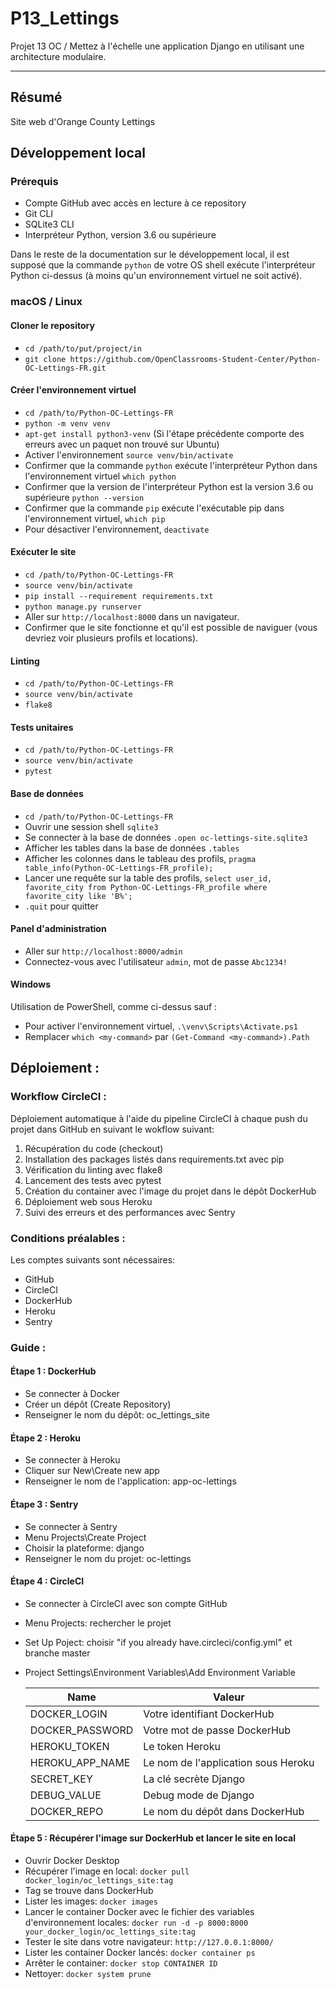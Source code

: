 # P13_Lettings
Projet 13 OC / Mettez à l'échelle une application Django en utilisant une architecture modulaire. </br>
____
## Résumé

Site web d'Orange County Lettings

## Développement local

### Prérequis

- Compte GitHub avec accès en lecture à ce repository
- Git CLI
- SQLite3 CLI
- Interpréteur Python, version 3.6 ou supérieure

Dans le reste de la documentation sur le développement local, il est supposé que la commande `python` de votre OS shell exécute l'interpréteur Python ci-dessus (à moins qu'un environnement virtuel ne soit activé).

### macOS / Linux

#### Cloner le repository

- `cd /path/to/put/project/in`
- `git clone https://github.com/OpenClassrooms-Student-Center/Python-OC-Lettings-FR.git`

#### Créer l'environnement virtuel

- `cd /path/to/Python-OC-Lettings-FR`
- `python -m venv venv`
- `apt-get install python3-venv` (Si l'étape précédente comporte des erreurs avec un paquet non trouvé sur Ubuntu)
- Activer l'environnement `source venv/bin/activate`
- Confirmer que la commande `python` exécute l'interpréteur Python dans l'environnement virtuel
`which python`
- Confirmer que la version de l'interpréteur Python est la version 3.6 ou supérieure `python --version`
- Confirmer que la commande `pip` exécute l'exécutable pip dans l'environnement virtuel, `which pip`
- Pour désactiver l'environnement, `deactivate`

#### Exécuter le site

- `cd /path/to/Python-OC-Lettings-FR`
- `source venv/bin/activate`
- `pip install --requirement requirements.txt`
- `python manage.py runserver`
- Aller sur `http://localhost:8000` dans un navigateur.
- Confirmer que le site fonctionne et qu'il est possible de naviguer (vous devriez voir plusieurs profils et locations).

#### Linting

- `cd /path/to/Python-OC-Lettings-FR`
- `source venv/bin/activate`
- `flake8`

#### Tests unitaires

- `cd /path/to/Python-OC-Lettings-FR`
- `source venv/bin/activate`
- `pytest`

#### Base de données

- `cd /path/to/Python-OC-Lettings-FR`
- Ouvrir une session shell `sqlite3`
- Se connecter à la base de données `.open oc-lettings-site.sqlite3`
- Afficher les tables dans la base de données `.tables`
- Afficher les colonnes dans le tableau des profils, `pragma table_info(Python-OC-Lettings-FR_profile);`
- Lancer une requête sur la table des profils, `select user_id, favorite_city from
  Python-OC-Lettings-FR_profile where favorite_city like 'B%';`
- `.quit` pour quitter

#### Panel d'administration

- Aller sur `http://localhost:8000/admin`
- Connectez-vous avec l'utilisateur `admin`, mot de passe `Abc1234!`

#### Windows

Utilisation de PowerShell, comme ci-dessus sauf :

- Pour activer l'environnement virtuel, `.\venv\Scripts\Activate.ps1` 
- Remplacer `which <my-command>` par `(Get-Command <my-command>).Path`

## Déploiement :

### Workflow CircleCI :

Déploiement automatique à l'aide du pipeline CircleCI à chaque push du projet dans GitHub en suivant le wokflow suivant:
1. Récupération du code (checkout)
2. Installation des packages listés dans requirements.txt avec pip
3. Vérification du linting avec flake8
4. Lancement des tests avec pytest
5. Création du container avec l'image du projet dans le dépôt DockerHub
6. Déploiement web sous Heroku
7. Suivi des erreurs et des performances avec Sentry

### Conditions préalables :

Les comptes suivants sont nécessaires:
- GitHub
- CircleCI
- DockerHub
- Heroku
- Sentry

### Guide :

#### Étape 1 : DockerHub

- Se connecter à Docker
- Créer un dépôt (Create Repository)
- Renseigner le nom du dépôt: oc_lettings_site

#### Étape 2 : Heroku

- Se connecter à Heroku
- Cliquer sur New\Create new app
- Renseigner le nom de l'application: app-oc-lettings

#### Étape 3 : Sentry

- Se connecter à Sentry
- Menu Projects\Create Project
- Choisir la plateforme: django
- Renseigner le nom du projet: oc-lettings

#### Étape 4 : CircleCI

- Se connecter à CircleCI avec son compte GitHub
- Menu Projects: rechercher le projet
- Set Up Poject: choisir "if you already have.circleci/config.yml" et branche master
- Project Settings\Environment Variables\Add Environment Variable


  | Name                | Valeur                              |
  |---------------------|-------------------------------------|
  | DOCKER_LOGIN        | Votre identifiant DockerHub         |
  | DOCKER_PASSWORD     | Votre mot de passe DockerHub        |
  | HEROKU_TOKEN        | Le token Heroku                     |
  | HEROKU_APP_NAME     | Le nom de l'application sous Heroku |
  | SECRET_KEY          | La clé secrète Django               |
  | DEBUG_VALUE         | Debug mode de Django                |
  | DOCKER_REPO         | Le nom du dépôt dans DockerHub      |


#### Étape 5 : Récupérer l'image sur DockerHub et lancer le site en local

- Ouvrir Docker Desktop
- Récupérer l'image en local: `docker pull docker_login/oc_lettings_site:tag`
- Tag se trouve dans DockerHub
- Lister les images: `docker images`
- Lancer le container Docker avec le fichier des variables d'environnement locales: `docker run -d -p 8000:8000 your_docker_login/oc_lettings_site:tag`
- Tester le site dans votre navigateur: `http://127.0.0.1:8000/`
- Lister les container Docker lancés: `docker container ps`
- Arrêter le container: `docker stop CONTAINER ID`
- Nettoyer: `docker system prune`

